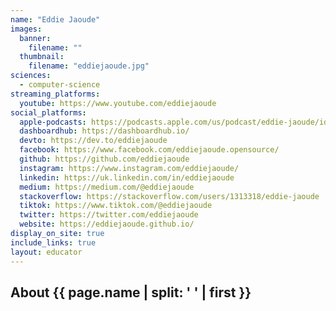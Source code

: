 ```yaml
---
name: "Eddie Jaoude"
images:
  banner:
    filename: ""
  thumbnail:
    filename: "eddiejaoude.jpg"
sciences:
  - computer-science
streaming_platforms:
  youtube: https://www.youtube.com/eddiejaoude
social_platforms:
  apple-podcasts: https://podcasts.apple.com/us/podcast/eddie-jaoude/id1454033321
  dashboardhub: https://dashboardhub.io/
  devto: https://dev.to/eddiejaoude
  facebook: https://www.facebook.com/eddiejaoude.opensource/
  github: https://github.com/eddiejaoude
  instagram: https://www.instagram.com/eddiejaoude/
  linkedin: https://uk.linkedin.com/in/eddiejaoude
  medium: https://medium.com/@eddiejaoude
  stackoverflow: https://stackoverflow.com/users/1313318/eddie-jaoude
  tiktok: https://www.tiktok.com/@eddiejaoude
  twitter: https://twitter.com/eddiejaoude
  website: https://eddiejaoude.github.io/
display_on_site: true
include_links: true
layout: educator
---
```

## About {{ page.name | split: ' ' | first }}
